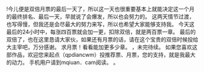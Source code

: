!今儿便是双倍月票的最后一天了，所以这一天也很重要基本上就能决定这一个月的最终排名、最后一天，早就说了会爆发，所以也会努力的。
这两天情节过渡，也写得慢，但我还是会尽最大的努力来写，所以也希望大家能够支持我。
今天这最后的24小时中，每涨四百票就会加一更，扣除双倍，就是两百票一章。
最后的双倍了，也在这里恳请大家伙，如果还有月票的话，请在这个宝贵的双倍时候投给大主宰吧，万分感谢。
求月票！看看能加更多少章。
，未完待续。
如果您喜欢这部作品，欢迎您来起点（qpdiancwm）投推荐票、月票，您的支持，就是我最大的动力。
手机用户请到mqiuan．cam阅读。
。

